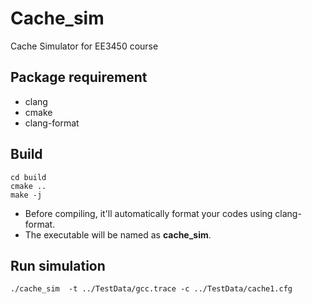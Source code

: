 # Cache_sim

Cache Simulator for EE3450 course

## Package requirement

* clang
* cmake
* clang-format

## Build

``` shell
cd build
cmake ..
make -j
```

* Before compiling, it'll automatically format your codes using clang-format.
* The executable will be named as **cache_sim**.

## Run simulation

```shell
./cache_sim  -t ../TestData/gcc.trace -c ../TestData/cache1.cfg
```
